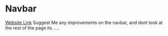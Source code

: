 # Navbar
[Website Link](https://love-to-code108.github.io/navbar/)
Suggest Me any improvements on the navbar, and 
dont look at the rest of the page its .....
